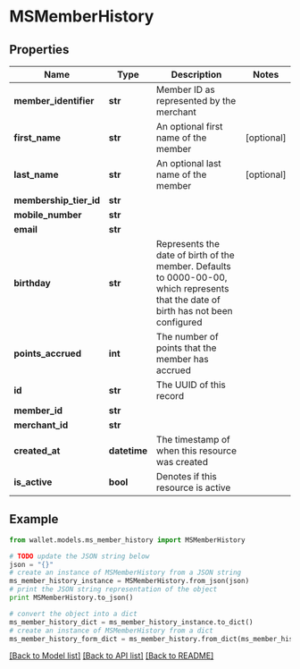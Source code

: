 # MSMemberHistory


## Properties

Name | Type | Description | Notes
------------ | ------------- | ------------- | -------------
**member_identifier** | **str** | Member ID as represented by the merchant | 
**first_name** | **str** | An optional first name of the member | [optional] 
**last_name** | **str** | An optional last name of the member | [optional] 
**membership_tier_id** | **str** |  | 
**mobile_number** | **str** |  | 
**email** | **str** |  | 
**birthday** | **str** | Represents the date of birth of the member. Defaults to 0000-00-00, which represents that the date of birth has not been configured | 
**points_accrued** | **int** | The number of points that the member has accrued | 
**id** | **str** | The UUID of this record | 
**member_id** | **str** |  | 
**merchant_id** | **str** |  | 
**created_at** | **datetime** | The timestamp of when this resource was created | 
**is_active** | **bool** | Denotes if this resource is active | 

## Example

```python
from wallet.models.ms_member_history import MSMemberHistory

# TODO update the JSON string below
json = "{}"
# create an instance of MSMemberHistory from a JSON string
ms_member_history_instance = MSMemberHistory.from_json(json)
# print the JSON string representation of the object
print MSMemberHistory.to_json()

# convert the object into a dict
ms_member_history_dict = ms_member_history_instance.to_dict()
# create an instance of MSMemberHistory from a dict
ms_member_history_form_dict = ms_member_history.from_dict(ms_member_history_dict)
```
[[Back to Model list]](../README.md#documentation-for-models) [[Back to API list]](../README.md#documentation-for-api-endpoints) [[Back to README]](../README.md)


